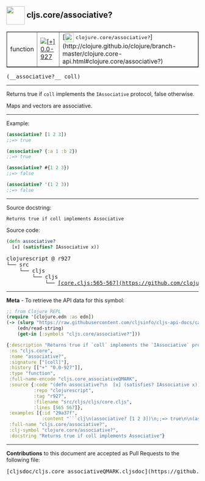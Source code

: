 ## <img width="48px" valign="middle" src="http://i.imgur.com/Hi20huC.png"> cljs.core/associative?

 <table border="1">
<tr>

<td>function</td>
<td><a href="https://github.com/cljsinfo/cljs-api-docs/tree/0.0-927"><img valign="middle" alt="[+] 0.0-927" src="https://img.shields.io/badge/+-0.0--927-lightgrey.svg"></a> </td>
<td>
[<img height="24px" valign="middle" src="http://i.imgur.com/1GjPKvB.png"> <samp>clojure.core/associative?</samp>](http://clojure.github.io/clojure/branch-master/clojure.core-api.html#clojure.core/associative?)
</td>
</tr>
</table>

 <samp>
(__associative?__ coll)<br>
</samp>

---

Returns true if `coll` implements the `IAssociative` protocol, false otherwise.

Maps and vectors are associative.

---

Example:

```clj
(associative? [1 2 3])
;;=> true

(associative? {:a 1 :b 2})
;;=> true

(associative? #{1 2 3})
;;=> false

(associative? '(1 2 3))
;;=> false
```

---


Source docstring:

```
Returns true if coll implements Associative
```

Source code:

```clj
(defn associative?
  [x] (satisfies? IAssociative x))
```

 <pre>
clojurescript @ r927
└── src
    └── cljs
        └── cljs
            └── <ins>[core.cljs:565-567](https://github.com/clojure/clojurescript/blob/r927/src/cljs/cljs/core.cljs#L565-L567)</ins>
</pre>


---

__Meta__ - To retrieve the API data for this symbol:

```clj
;; from Clojure REPL
(require '[clojure.edn :as edn])
(-> (slurp "https://raw.githubusercontent.com/cljsinfo/cljs-api-docs/catalog/cljs-api.edn")
    (edn/read-string)
    (get-in [:symbols "cljs.core/associative?"]))
```

```clj
{:description "Returns true if `coll` implements the `IAssociative` protocol, false otherwise.\n\nMaps and vectors are associative.",
 :ns "cljs.core",
 :name "associative?",
 :signature ["[coll]"],
 :history [["+" "0.0-927"]],
 :type "function",
 :full-name-encode "cljs.core_associativeQMARK",
 :source {:code "(defn associative?\n  [x] (satisfies? IAssociative x))",
          :repo "clojurescript",
          :tag "r927",
          :filename "src/cljs/cljs/core.cljs",
          :lines [565 567]},
 :examples [{:id "29a37f",
             :content "```clj\n(associative? [1 2 3])\n;;=> true\n\n(associative? {:a 1 :b 2})\n;;=> true\n\n(associative? #{1 2 3})\n;;=> false\n\n(associative? '(1 2 3))\n;;=> false\n```"}],
 :full-name "cljs.core/associative?",
 :clj-symbol "clojure.core/associative?",
 :docstring "Returns true if coll implements Associative"}

```

---

__Contributions__ to this document are accepted as Pull Requests to the following file:

 <pre>
[cljsdoc/cljs.core_associativeQMARK.cljsdoc](https://github.com/cljsinfo/cljs-api-docs/blob/master/cljsdoc/cljs.core_associativeQMARK.cljsdoc)
</pre>

